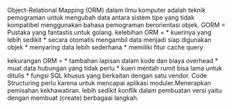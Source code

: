 Object-Relational Mapping (ORM) dalam ilmu komputer adalah teknik pemograman untuk mengubah data antara sistem tipe yang tidak kompatibel menggunakan bahasa pemograman berorientasi objek.
GORM = Pustaka yang fantastis untuk golang.
kelebihan ORM = * kuerinya yang lebih sedikit
                * secara otomatis mengambil data menjadi siap digunakan objek
                * menyaring data lebih sederhana
                * memiliki fitur cache query

kekurangan ORM = *  tambahan lapisan dalam kode dan biaya overhead
                 * muat data hubungan yang tidak perlu
                 * kueri mentah rumit bisa lama untuk ditulis
                 * fungsi SQL khusus yang berkaitan dengan satu vendor.
Code Structuring perlu karena untuk mencapai aplikasi moduler.Menerapkan pemisahan kekhawatiran. lebih sedikit konflik dalam pembuatan versi yaitu dengan membuat (create) berbagaai langkah.
